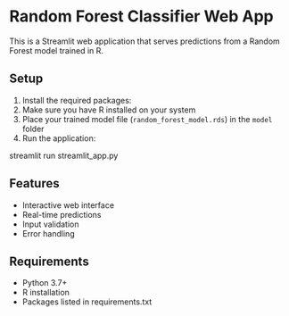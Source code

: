 # Random Forest Classifier Web App

This is a Streamlit web application that serves predictions from a Random Forest model trained in R.

## Setup

1. Install the required packages:
2. Make sure you have R installed on your system
3. Place your trained model file (`random_forest_model.rds`) in the `model` folder
4. Run the application:


streamlit run streamlit_app.py

## Features
- Interactive web interface
- Real-time predictions
- Input validation
- Error handling

## Requirements
- Python 3.7+
- R installation
- Packages listed in requirements.txt
